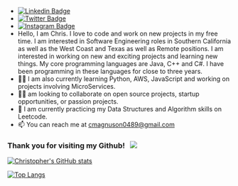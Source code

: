 -  [![Linkedin Badge](https://img.shields.io/badge/-LinkedIn-0e76a8?style=flat-square&logo=Linkedin&logoColor=white)](https://linkedin.com/in/christopher-magnuson)
-  [![Twitter Badge](https://img.shields.io/badge/-Twitter-00acee?style=flat-square&logo=Twitter&logoColor=white)](https://twitter.com/ChrisMag8889)
-  [![Instagram Badge](https://img.shields.io/badge/-Instagram-e4405f?style=flat-square&logo=Instagram&logoColor=white)](https://instagram.com/chrismagnuson8889)
-   Hello, I am Chris. I love to code and work on new projects in my free time.  I am interested in Software Engineering roles in Southern California as well as the     West Coast and Texas as well as Remote positions. I am interested in working on new and exciting projects and learning new things. My core programming   languages are Java, C++ and C#. I have been programming in these languages for close to three years.  
- 👨‍💻 I am also currently learning Python, AWS, JavaScript and working on projects involving MicroServices.
- 👨‍💻  am looking to collaborate on open source projects, startup opportunities, or passion projects. 
- 🚀 I am currently practicing my Data Structures and Algorithm skills on Leetcode.
- 📫 You can reach me at cmagnuson0489@gmail.com


### Thank you for visiting my Github! &nbsp; ![](https://visitor-badge.glitch.me/badge?page_id=cmagnuson0489.cmagnuson0489)


[![Christopher's GitHub stats](https://github-readme-stats.vercel.app/api?username=cmagnuson0489)](https://github.com/cmagnuson0489/github-readme-stats)



[![Top Langs](https://github-readme-stats.vercel.app/api/top-langs/?username=cmagnuson0489&layout=compact)](https://github.com/cmagnuson0489/github-readme-stats)
